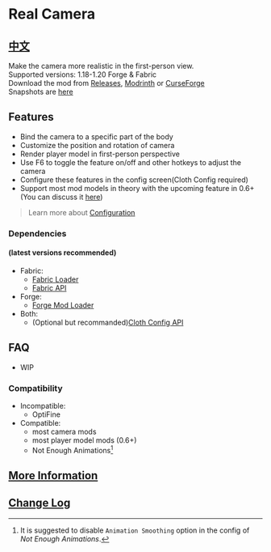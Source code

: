 # Real Camera #

## [中文](README_ZH.md) ##

Make the camera more realistic in the first-person view.  
Supported versions: 1.18-1.20 Forge & Fabric  
Download the mod from [Releases](https://github.com/xTracr/RealCamera/releases), [Modrinth](https://modrinth.com/mod/real-camera) or [CurseForge](https://curseforge.com/minecraft/mc-mods/real-camera)  
Snapshots are [here](https://github.com/xTracr/RealCamera/actions/workflows/build.yml)  

## Features ##

* Bind the camera to a specific part of the body
* Customize the position and rotation of camera
* Render player model in first-person perspective
* Use F6 to toggle the feature on/off and other hotkeys to adjust the camera
* Configure these features in the config screen(Cloth Config required)
* Support most mod models in theory with the upcoming feature in 0.6+ (You can discuss it [here](https://github.com/xTracr/RealCamera/discussions))

> Learn more about [Configuration](https://github.com/xTracr/RealCamera/wiki/Configuration)

### Dependencies ###

#### (latest versions recommended) ####

* Fabric:
  * [Fabric Loader](https://fabricmc.net/use/installer/)
  * [Fabric API](https://modrinth.com/mod/fabric-api)
* Forge:
  * [Forge Mod Loader](https://files.minecraftforge.net/)
* Both:
  * (Optional but recommanded)[Cloth Config API](https://modrinth.com/mod/cloth-config)

## FAQ ##

* WIP

### Compatibility ###

* Incompatible:
  * OptiFine
* Compatible:
  * most camera mods
  * most player model mods (0.6+)
  * Not Enough Animations[^1]

[^1]:It is suggested to disable `Animation Smoothing` option in the config of *Not Enough Animations*.

## [More Information](https://github.com/xTracr/RealCamera/wiki) ##

## [Change Log](changelog.md#English) ##
